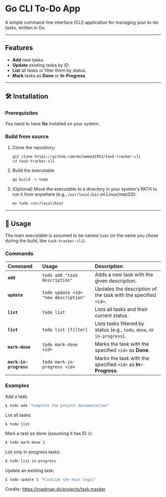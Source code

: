 # Go CLI To-Do App

A simple command-line interface (CLI) application for managing your to-do tasks, written in Go.

-----

## Features

  * **Add** new tasks.
  * **Update** existing tasks by ID.
  * **List** all tasks or filter them by status.
  * **Mark** tasks as **Done** or **In-Progress**.

-----

## 🛠️ Installation

### Prerequisites

You need to have **Go** installed on your system.

### Build from source

1.  Clone the repository:
    ```bash
    git clone https://github.com/mu7ammad1951/task-tracker-cli 
    cd task-tracker-cli
    ```
2.  Build the executable:
    ```bash
    go build -o todo
    ```
3.  (Optional) Move the executable to a directory in your system's PATH to run it from anywhere (e.g., `/usr/local/bin` on Linux/macOS):
    ```bash
    mv todo /usr/local/bin/
    ```

-----

## 📝 Usage

The main executable is assumed to be named `todo` (or the name you chose during the build, like `task-tracker-cli`).

### Commands

| Command | Usage | Description |
| :--- | :--- | :--- |
| **`add`** | `todo add "task description"` | Adds a new task with the given description. |
| **`update`** | `todo update <id> "new description"` | Updates the description of the task with the specified `<id>`. |
| **`list`** | `todo list` | Lists all tasks and their current status. |
| **`list`** | `todo list [filter]` | Lists tasks filtered by status (e.g., `todo`, `done`, or `in-progress`). |
| **`mark-done`** | `todo mark-done <id>` | Marks the task with the specified `<id>` as **Done**. |
| **`mark-in-progress`** | `todo mark-in-progress <id>` | Marks the task with the specified `<id>` as **In-Progress**. |

### Examples

Add a task:

```bash
$ todo add "Complete the project documentation"
```

List all tasks:

```bash
$ todo list
```

Mark a task as done (assuming it has ID `1`):

```bash
$ todo mark-done 1
```

List only in-progress tasks:

```bash
$ todo list in-progress
```

Update an existing task:

```bash
$ todo update 1 "Finalize the main logic"
```

Credits: https://roadmap.sh/projects/task-tracker